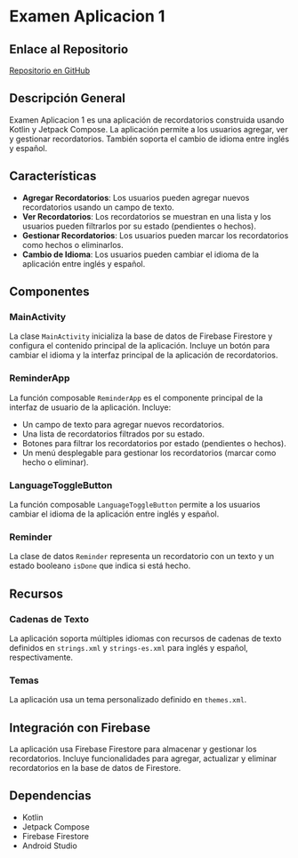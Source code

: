 # Examen Aplicacion 1

## Enlace al Repositorio
[Repositorio en GitHub](https://github.com/jmartter/Feedback1_Eventos.git)

## Descripción General

Examen Aplicacion 1 es una aplicación de recordatorios construida usando Kotlin y Jetpack Compose. La aplicación permite a los usuarios agregar, ver y gestionar recordatorios. También soporta el cambio de idioma entre inglés y español.

## Características

- **Agregar Recordatorios**: Los usuarios pueden agregar nuevos recordatorios usando un campo de texto.
- **Ver Recordatorios**: Los recordatorios se muestran en una lista y los usuarios pueden filtrarlos por su estado (pendientes o hechos).
- **Gestionar Recordatorios**: Los usuarios pueden marcar los recordatorios como hechos o eliminarlos.
- **Cambio de Idioma**: Los usuarios pueden cambiar el idioma de la aplicación entre inglés y español.

## Componentes

### MainActivity

La clase `MainActivity` inicializa la base de datos de Firebase Firestore y configura el contenido principal de la aplicación. Incluye un botón para cambiar el idioma y la interfaz principal de la aplicación de recordatorios.

### ReminderApp

La función composable `ReminderApp` es el componente principal de la interfaz de usuario de la aplicación. Incluye:

- Un campo de texto para agregar nuevos recordatorios.
- Una lista de recordatorios filtrados por su estado.
- Botones para filtrar los recordatorios por estado (pendientes o hechos).
- Un menú desplegable para gestionar los recordatorios (marcar como hecho o eliminar).

### LanguageToggleButton

La función composable `LanguageToggleButton` permite a los usuarios cambiar el idioma de la aplicación entre inglés y español.

### Reminder

La clase de datos `Reminder` representa un recordatorio con un texto y un estado booleano `isDone` que indica si está hecho.

## Recursos

### Cadenas de Texto

La aplicación soporta múltiples idiomas con recursos de cadenas de texto definidos en `strings.xml` y `strings-es.xml` para inglés y español, respectivamente.

### Temas

La aplicación usa un tema personalizado definido en `themes.xml`.

## Integración con Firebase

La aplicación usa Firebase Firestore para almacenar y gestionar los recordatorios. Incluye funcionalidades para agregar, actualizar y eliminar recordatorios en la base de datos de Firestore.

## Dependencias

- Kotlin
- Jetpack Compose
- Firebase Firestore
- Android Studio
